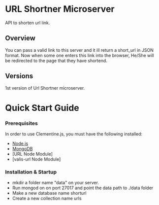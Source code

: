 # URL Shortner Microserver

API to shorten url link.

## Overview
You can pass a valid link to this server and it ill return a short_url in JSON format. Now when some one enters this link into the browser, He/She will be redirected to the page that they have shortend.

## Versions
1st version of Url Shortner microserver.

# Quick Start Guide

### Prerequisites

In order to use Clementine.js, you must have the following installed:

- [Node.js](https://nodejs.org/)
- [MongoDB](http://www.mongodb.org/)
- [URL Node Module]
- [valis-url Node Module]

### Installation & Startup
- mkdir a folder name "data" on your server.
- Run mongod on on port 27017 and point the data path to ./data folder
- Make a new database name shorturl
- Create a new collection name urls 

